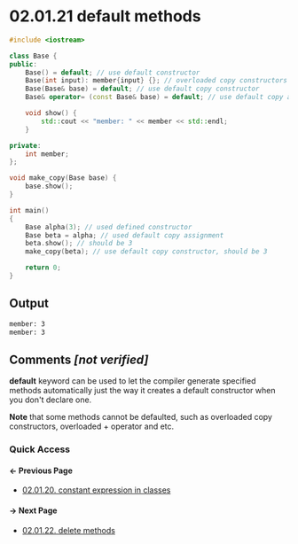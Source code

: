 # 02.01.21 default methods

```cxx
#include <iostream>

class Base {
public:
    Base() = default; // use default constructor
    Base(int input): member{input} {}; // overloaded copy constructors cannot be defaulted
    Base(Base& base) = default; // use default copy constructor
    Base& operator= (const Base& base) = default; // use default copy assignment

    void show() {
        std::cout << "member: " << member << std::endl;
    }

private:
    int member;
};

void make_copy(Base base) {
    base.show();
}

int main()
{
    Base alpha(3); // used defined constructor
    Base beta = alpha; // used default copy assignment
    beta.show(); // should be 3
    make_copy(beta); // use default copy constructor, should be 3

    return 0;
}

```

## Output

```txt
member: 3
member: 3
```

## Comments *[not verified]*

**default** keyword can be used to let the compiler generate
specified methods automatically just the way it creates a
default constructor when you don't declare one.

**Note** that some methods cannot be defaulted, such as overloaded copy constructors,
overloaded + operator and etc.

### Quick Access

<div class="previous_page pagination">

#### &#8592; Previous Page

* [02.01.20. constant expression in classes](./../../02.object_oriented/01.classes&objects/20.constexpr.md)

</div>
<div class="next_page pagination">

#### &#8594; Next Page

* [02.01.22. delete methods](./../../02.object_oriented/01.classes&objects/22.deleted-methods.md)

</div>

